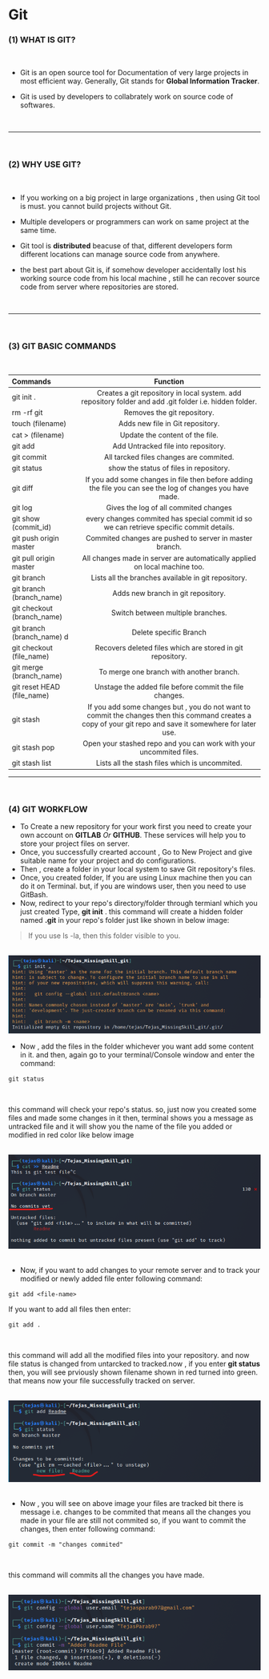 # Git

### **(1) WHAT IS GIT?**
<br>

* Git is an open source tool for Documentation of very large projects in most efficient way. Generally, Git stands for **Global Information Tracker**.


* Git is used by developers to collabrately work on source code of softwares.

<br>


---
<br>

### **(2) WHY USE GIT?**
<br>

* If you working on a big project in large organizations , then using Git tool is must. you cannot build projects without Git.


* Multiple developers or programmers can work on same project at the same time.


* Git tool is **distributed** beacuse of that, different developers form different locations can manage source code from anywhere.


* the best part about Git is, if somehow developer accidentally lost his working source code from his local machine , still he can recover source code from server where repositories are stored.

<br>

---
<br>

### **(3) GIT BASIC COMMANDS**
<br>

|Commands  |Function |
|:--------- | :--------: |
|git init .|Creates a git repository in local system. add repository folder and add .git folder i.e. hidden folder.|
|rm -rf git|Removes the git repository.|
|touch (filename)|Adds new file in Git repository.|
|cat > (filename)|Update the content of the file.|
|git add|Add Untracked file into repository. |
|git commit|All tarcked files changes are commited.|
|git status|show the status of files in repository.|
|git diff|If you add some changes in file then before adding the file you can see the log of changes you have made.|
|git log|Gives the log of all commited changes|
|git show (commit_id)|every changes commited has special commit id so we can retrieve specific commit details. |
|git push origin master| Commited changes are pushed to server in master branch.|
|git pull origin master|All changes made in server are automatically applied on local machine too.
|git branch|Lists all the branches available in git repository.|
|git branch (branch_name)|Adds new branch in git repository.|
|git checkout (branch_name)|Switch between multiple branches. |
|git branch (branch_name) d|Delete specific Branch|
|git checkout (file_name)|Recovers deleted files which are stored in git repository.|
|git merge (branch_name)|To merge one branch with another branch.|
|git reset HEAD (file_name)|Unstage the added file before commit the file changes.|
|git stash|If you add some changes but , you do not want to commit the changes then this command creates a copy of your git repo and save it somewhere for later use.|
|git stash pop|Open your stashed repo and you can work with your uncommited files.|
|git stash list|Lists all the stash files which is uncommited.|

---

<br>


 ### **(4) GIT WORKFLOW**

 * To Create a new repository for your work first you need to create your own account on **GITLAB** _Or_ **GITHUB**. These services will  help you to store your project files on server.
 * Once, you successfully crearted account , Go to New Project and give suitable name for your project and do configurations.
 * Then , create a folder in your local system to save Git repository's files.
 * Once, you created folder, If you are using Linux machine then you can do it on Terminal. but, if you are windows user, then you need to use GitBash.
 * Now, redirect to your repo's directory/folder through termianl which you just created
 Type, **git init** .
 this command will create a hidden folder named **.git** in your repo's folder just like shown in below image:
  >If you use ls -la, then this folder visible to you.

  <br>
  <img src="Images and Screenshots/git commands/git init.png">

* Now , add the files in the folder whichever you want add some content in it. and then, again go to your terminal/Console window and enter the command:

```
git status
```
 <br>

   
  
this command will check your repo's status. so, just now you created some files and made some changes in it then, terminal shows you a message as untracked file and it will show you the name of the file you added or modified in red color like below image


<br>
<img src="Images and Screenshots/git commands/git_status untracked file.png">

 <br>
 <br>



* Now, if you want to add changes to your remote server and to track your modified or newly added file enter following command:

 ```
 git add <file-name>
 ```

   If you want to add all files then enter:

```
git add .
```
<br>

this command will add all the modified files into your repository. and now file status is changed from untarcked to tracked.now , if you enter **git status** then, you will see prviously shown filename shown in red turned into green. that means now your file successfully tracked on server.

<br>
<img src="Images and Screenshots/git commands/git_status tracked file.png">

<br>
<br>

* Now , you will see on above image your files are tracked bit there is message i.e. changes to be commited that means all the changes you made in your file are still not commited so, if you want to commit the changes, then enter following command:

```
git commit -m "changes commited"
```

<br>

this command will commits all the changes you have made.

<br>
<img src="Images and Screenshots/git commands/register file in git repo.png">


      



